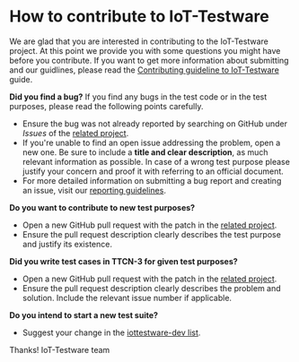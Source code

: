 # How to contribute to IoT-Testware
We are glad that you are interested in contributing to the IoT-Testware project. At this point we provide you with some questions you might have before you contribute. If you want to get more information about submitting and our guidlines, please read the [Contributing guideline to IoT-Testware](GUIDELINES.md) guide.

**Did you find a bug?**
If you find any bugs in the test code or in the test purposes, please read the following points carefully.
* Ensure the bug was not already reported by searching on GitHub under _Issues_ of the [related project](https://projects.eclipse.org/projects/technology.iottestware/developer).
* If you're unable to find an open issue addressing the problem, open a new one. Be sure to include a **title and clear description**, as much relevant information as possible. In case of a wrong test purpose please justify your concern and proof it with referring to an official document.
* For more detailed information on submitting a bug report and creating an issue, visit our [reporting guidelines](GUIDELINES.md).

**Do you want to contribute to new test purposes?**
* Open a new GitHub pull request with the patch in the [related project](https://projects.eclipse.org/projects/technology.iottestware/developer).
* Ensure the pull request description clearly describes the test purpose and justify its existence.

**Did you write test cases in TTCN-3 for given test purposes?**
* Open a new GitHub pull request with the patch in the [related project](https://projects.eclipse.org/projects/technology.iottestware/developer).
* Ensure the pull request description clearly describes the problem and solution. Include the relevant issue number if applicable.
	
**Do you intend to start a new test suite?**
* Suggest your change in the [iottestware-dev list](https://dev.eclipse.org/mailman/listinfo/iottestware-dev).
	
Thanks!
IoT-Testware team
